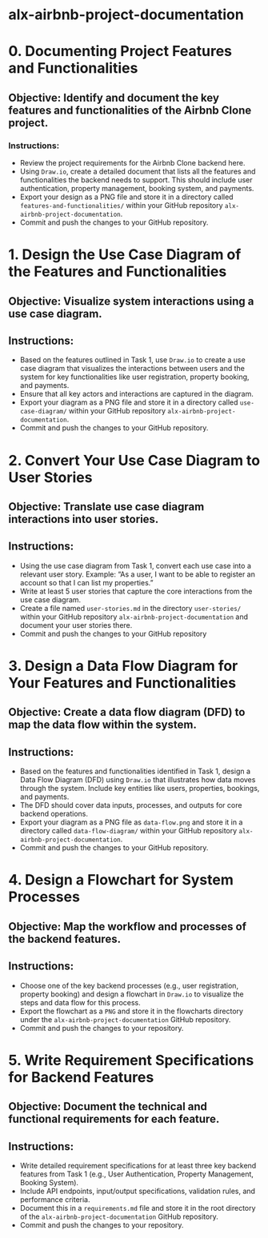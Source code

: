 # alx-airbnb-project-documentation

# 0. Documenting Project Features and Functionalities

## Objective: Identify and document the key features and functionalities of the Airbnb Clone project.

### Instructions:

- Review the project requirements for the Airbnb Clone backend here.
- Using `Draw.io`, create a detailed document that lists all the features and functionalities the backend needs to support. This should include user authentication, property management, booking system, and payments.
- Export your design as a PNG file and store it in a directory called `features-and-functionalities/` within your GitHub repository `alx-airbnb-project-documentation`.
- Commit and push the changes to your GitHub repository.

# 1. Design the Use Case Diagram of the Features and Functionalities

## Objective: Visualize system interactions using a use case diagram.

## Instructions:

- Based on the features outlined in Task 1, use `Draw.io` to create a use case diagram that visualizes the interactions between users and the system for key functionalities like user registration, property booking, and payments.
- Ensure that all key actors and interactions are captured in the diagram.
- Export your diagram as a PNG file and store it in a directory called `use-case-diagram/` within your GitHub repository `alx-airbnb-project-documentation`.
- Commit and push the changes to your GitHub repository.

# 2. Convert Your Use Case Diagram to User Stories

## Objective: Translate use case diagram interactions into user stories.

## Instructions:

- Using the use case diagram from Task 1, convert each use case into a relevant user story. Example: “As a user, I want to be able to register an account so that I can list my properties.”
- Write at least 5 user stories that capture the core interactions from the use case diagram.
- Create a file named `user-stories.md` in the directory `user-stories/` within your GitHub repository `alx-airbnb-project-documentation` and document your user stories there.
- Commit and push the changes to your GitHub repository

# 3. Design a Data Flow Diagram for Your Features and Functionalities

## Objective: Create a data flow diagram (DFD) to map the data flow within the system.

## Instructions:

- Based on the features and functionalities identified in Task 1, design a Data Flow Diagram (DFD) using `Draw.io` that illustrates how data moves through the system. Include key entities like users, properties, bookings, and payments.
- The DFD should cover data inputs, processes, and outputs for core backend operations.
- Export your diagram as a PNG file as `data-flow.png` and store it in a directory called `data-flow-diagram/` within your GitHub repository `alx-airbnb-project-documentation`.
- Commit and push the changes to your GitHub repository.

# 4. Design a Flowchart for System Processes

## Objective: Map the workflow and processes of the backend features.

## Instructions:

- Choose one of the key backend processes (e.g., user registration, property booking) and design a flowchart in `Draw.io` to visualize the steps and data flow for this process.
- Export the flowchart as a `PNG` and store it in the flowcharts directory under the `alx-airbnb-project-documentation` GitHub repository.
- Commit and push the changes to your repository.

# 5. Write Requirement Specifications for Backend Features

## Objective: Document the technical and functional requirements for each feature.

## Instructions:

- Write detailed requirement specifications for at least three key backend features from Task 1 (e.g., User Authentication, Property Management, Booking System).
- Include API endpoints, input/output specifications, validation rules, and performance criteria.
- Document this in a `requirements.md` file and store it in the root directory of the `alx-airbnb-project-documentation` GitHub repository.
- Commit and push the changes to your repository.